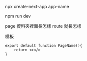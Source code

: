 npx create-next-app app-name

npm run dev

page 資料夾裡面長怎樣 route 就長怎樣

模板

```
export default function PageName(){
    return <></>
}
```

